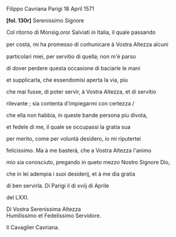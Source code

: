 Filippo Cavriana
Parigi
18 April 1571


**[fol. 130r]**
Serenissimo Signore

  
Col ritorno di Monsig.oror Salviati in Italia, il quale passando 
            
per costà, mi ha promesso di com̍unicare à Vostra Altezza alcuni 
            
particolari miei, per servitio di quella; non m'è parso 
            
di dover perdere questa occasione di baciarle le mani 
            
et supplicarla, che essendomisi aperta la via, piu 
            
che mai fusse, di poter servir, à Vostra Altezza, et di servitio 
            
rilevante ; sia contenta d'impiegarmi con certezza / 
            
che ella non habbia, in queste bande persona piu divota, 
            
et fedele di me, il quale se occupassi la gratia sua 
            
per merito, come per voluntà desidero, io mi riputertei 
            
felicissimo. Ma à me basterà, che a Vostra Altezza l'animo 
            
mio sia conosciuto, pregando in queto mezzo Nostro Signore Dio, 
            
che in lei adempia i suoi desiderij, et à me dia gratia 
            
di ben servirla. Di Parigi il di xviij di Aprile 
            
del LXXI.
        

  
Di Vostra Serenissima Altezza  
Humilissimo et Fedelissimo Servidore.
            
Il Cavaglier Cavriana.
        

